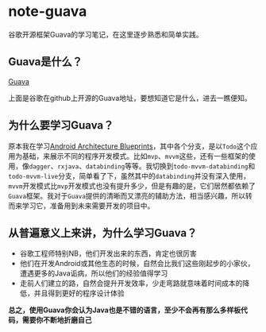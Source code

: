 # note-guava
谷歌开源框架Guava的学习笔记，在这里逐步熟悉和简单实践。

## Guava是什么？
[Guava](https://github.com/google/guava)

上面是谷歌在github上开源的Guava地址，要想知道它是什么，进去一瞧便知。

## 为什么要学习Guava？
原本我在学习[Android Architecture Blueprints](https://github.com/googlesamples/android-architecture)，其中各个分支，是以`Todo`这个应用为基础，来展示不同的程序开发模式。比如`mvp`、`mvvm`这些，还有一些框架的使用，像`dagger`、`rxjava`、`databinding`等等。我切换到`todo-mvvm-databinding`和`todo-mvvm-live`分支，简单看了下，虽然其中的`databinding`并没有深入使用，`mvvm`开发模式比`mvp`开发模式也没有提升多少，但是有趣的是，它们居然都依赖了`Guava`框架。我对于`Guava`提供的清晰而又漂亮的辅助方法，相当感兴趣，所以转而来学习它，准备用到未来需要开发的项目中。

## 从普遍意义上来讲，为什么学习Guava？
- 谷歌工程师特别NB，他们开发出来的东西，肯定也很厉害
- 他们在开发Android或其他生态的时候，自然会比我们这些刚起步的小家伙，遭遇更多的Java诟病，所以他们的经验值得学习
- 走前人们建立的路，自然会提升开发效率，少走弯路就意味着时间成本的降低，并且得到更好的程序设计体验

**总之，使用Guava你会认为Java也是不错的语言，至少不会再有那么多样板代码，需要你不断地折磨自己**
